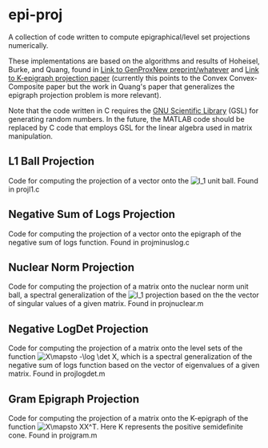 # epi-proj
A collection of code written to compute epigraphical/level set projections numerically.

These implementations are based on the algorithms and results of Hoheisel, Burke, and Quang, found in [Link to GenProxNew preprint/whatever](https://math.mcgill.ca/hoheisel/) and [Link to K-epigraph projection paper](https://arxiv.org/abs/1907.08318v2) (currently this points to the Convex Convex-Composite paper but the work in Quang's paper that generalizes the epigraph projection problem is more relevant).

Note that the code written in C requires the [GNU Scientific Library](https://www.gnu.org/software/gsl/) (GSL) for generating random numbers. In the future, the MATLAB code should be replaced by C code that employs GSL for the linear algebra used in matrix manipulation.

## L1 Ball Projection
Code for computing the projection of a vector onto the <img src="https://latex.codecogs.com/svg.latex?l_1" title="l_1" /> unit ball. Found in projl1.c  

## Negative Sum of Logs Projection
Code for computing the projection of a vector onto the epigraph of the negative sum of logs function. Found in projminuslog.c

## Nuclear Norm Projection
Code for computing the projection of a matrix onto the nuclear norm unit ball, a spectral generalization of the <img src="https://latex.codecogs.com/svg.latex?l_1" title="l_1" /> projection based on the the vector of singular values of a given matrix. Found in projnuclear.m

## Negative LogDet Projection
Code for computing the projection of a matrix onto the level sets of the function <img src="https://latex.codecogs.com/svg.latex?X\mapsto&space;-\log&space;\det&space;X" title="X\mapsto -\log \det X" />, which is a spectral generalization of the negative sum of logs function based on the vector of eigenvalues of a given matrix. Found in projlogdet.m

## Gram Epigraph Projection
Code for computing the projection of a matrix onto the K-epigraph of the function <img src="https://latex.codecogs.com/svg.latex?X\mapsto&space;XX^T" title="X\mapsto XX^T" />. Here K represents the positive semidefinite cone. Found in projgram.m
